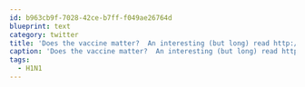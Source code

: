 ```yaml
---
id: b963cb9f-7028-42ce-b7ff-f049ae26764d
blueprint: text
category: twitter
title: 'Does the vaccine matter?  An interesting (but long) read http://bit.ly/2nMqYN #H1N1'
caption: 'Does the vaccine matter?  An interesting (but long) read http://bit.ly/2nMqYN <span class="hashtag hashtag_local">#<a href="http://tweettemp.darylchymko.ca/?tag=h1n1">H1N1</a>'
tags:
  - H1N1
---
```

